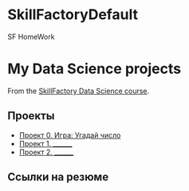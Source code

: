 # SkillFactoryDefault
SF HomeWork

# My Data Science projects

From the [SkillFactory Data Science course](https://skillfactory.ru/data-scientist).

## Проекты
* [Проект 0. Игра: Угадай число](htpps://github.com/Rantiniti/SkillFactoryDefault/project_0)
* [Проект 1. ______](______)
* [Проект 2. ______](______)

## Ссылки на резюме
